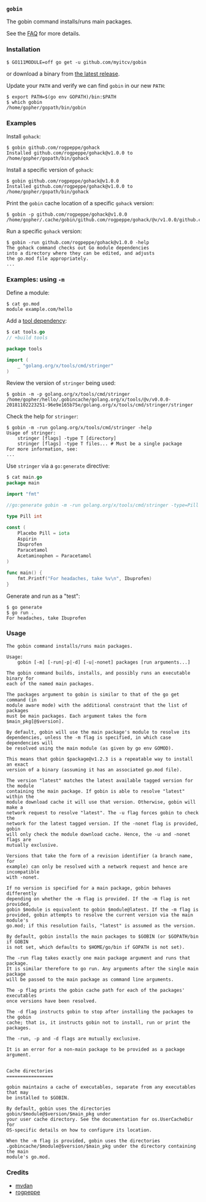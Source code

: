 <!-- __JSON: go list -json .
### `{{ filepathBase .Out.ImportPath}}`

{{.Out.Doc}}

See the [FAQ](https://github.com/myitcv/gobin/wiki/FAQ) for more details.

-->
### `gobin`

The gobin command installs/runs main packages.

See the [FAQ](https://github.com/myitcv/gobin/wiki/FAQ) for more details.

<!-- END -->

<!-- __JSON: sh -c "go run github.com/myitcv/gobin -m -run myitcv.io/cmd/egrunner -df=-v=$DOLLAR{GOPATH%%:*}:/gopath -df=-v=${DOLLAR}PWD:/self .readme.sh" # LONG ONLINE

### Installation

```
{{PrintBlock "get" -}}
```

or download a binary from [the latest release](https://github.com/myitcv/gobin/releases).

Update your `PATH` and verify we can find `gobin` in our new `PATH`:

```
{{PrintBlock "fix path" -}}
```

### Examples

Install `gohack`:

```
{{PrintBlock "gohack" -}}
```

Install a specific version of `gohack`:

```
{{PrintBlock "gohack v1.0.0" -}}
```

Print the `gobin` cache location of a specific `gohack` version:

```
{{PrintBlock "gohack print" -}}
```

Run a specific `gohack` version:

```
{{PrintBlock "gohack run" | lineEllipsis 4 -}}
```

### Examples: using `-m`

Define a module:

```
{{PrintBlock "module" -}}
```

Add a [tool dependency](https://github.com/go-modules-by-example/index/blob/master/010_tools/README.md):

```go
{{PrintBlock "tools" -}}
```

Review the version of `stringer` being used:

```
{{PrintBlock "tools version" -}}
```

Check the help for `stringer`:

```
{{PrintBlock "stringer help" | lineEllipsis 5 -}}
```

Use `stringer` via a `go:generate` directive:

```go
{{PrintBlock "use in go generate" -}}
```

Generate and run as a "test":

```
{{PrintBlock "go generate and run" -}}
```


-->

### Installation

```
$ GO111MODULE=off go get -u github.com/myitcv/gobin
```

or download a binary from [the latest release](https://github.com/myitcv/gobin/releases).

Update your `PATH` and verify we can find `gobin` in our new `PATH`:

```
$ export PATH=$(go env GOPATH)/bin:$PATH
$ which gobin
/home/gopher/gopath/bin/gobin
```

### Examples

Install `gohack`:

```
$ gobin github.com/rogpeppe/gohack
Installed github.com/rogpeppe/gohack@v1.0.0 to /home/gopher/gopath/bin/gohack
```

Install a specific version of `gohack`:

```
$ gobin github.com/rogpeppe/gohack@v1.0.0
Installed github.com/rogpeppe/gohack@v1.0.0 to /home/gopher/gopath/bin/gohack
```

Print the `gobin` cache location of a specific `gohack` version:

```
$ gobin -p github.com/rogpeppe/gohack@v1.0.0
/home/gopher/.cache/gobin/github.com/rogpeppe/gohack/@v/v1.0.0/github.com/rogpeppe/gohack/gohack
```

Run a specific `gohack` version:

```
$ gobin -run github.com/rogpeppe/gohack@v1.0.0 -help
The gohack command checks out Go module dependencies
into a directory where they can be edited, and adjusts
the go.mod file appropriately.
...
```

### Examples: using `-m`

Define a module:

```
$ cat go.mod
module example.com/hello
```

Add a [tool dependency](https://github.com/go-modules-by-example/index/blob/master/010_tools/README.md):

```go
$ cat tools.go
// +build tools

package tools

import (
	_ "golang.org/x/tools/cmd/stringer"
)
```

Review the version of `stringer` being used:

```
$ gobin -m -p golang.org/x/tools/cmd/stringer
/home/gopher/hello/.gobincache/golang.org/x/tools/@v/v0.0.0-20181102223251-96e9e165b75e/golang.org/x/tools/cmd/stringer/stringer
```

Check the help for `stringer`:

```
$ gobin -m -run golang.org/x/tools/cmd/stringer -help
Usage of stringer:
	stringer [flags] -type T [directory]
	stringer [flags] -type T files... # Must be a single package
For more information, see:
...
```

Use `stringer` via a `go:generate` directive:

```go
$ cat main.go
package main

import "fmt"

//go:generate gobin -m -run golang.org/x/tools/cmd/stringer -type=Pill

type Pill int

const (
	Placebo Pill = iota
	Aspirin
	Ibuprofen
	Paracetamol
	Acetaminophen = Paracetamol
)

func main() {
	fmt.Printf("For headaches, take %v\n", Ibuprofen)
}
```

Generate and run as a "test":

```
$ go generate
$ go run .
For headaches, take Ibuprofen
```


<!-- END -->

### Usage

<!-- __TEMPLATE: sh -c "go run ${DOLLAR}(go list -f '{{.ImportPath}}') -h 2>&1 | head -n -1 || true"

```
{{.Out -}}
```
-->

```
The gobin command installs/runs main packages.

Usage:
	gobin [-m] [-run|-p|-d] [-u|-nonet] packages [run arguments...]

The gobin command builds, installs, and possibly runs an executable binary for
each of the named main packages.

The packages argument to gobin is similar to that of the go get command (in
module aware mode) with the additional constraint that the list of packages
must be main packages. Each argument takes the form $main_pkg[@$version].

By default, gobin will use the main package's module to resolve its
dependencies, unless the -m flag is specified, in which case dependencies will
be resolved using the main module (as given by go env GOMOD).

This means that gobin $package@v1.2.3 is a repeatable way to install an exact
version of a binary (assuming it has an associated go.mod file).

The version "latest" matches the latest available tagged version for the module
containing the main package. If gobin is able to resolve "latest" within the
module download cache it will use that version. Otherwise, gobin will make a
network request to resolve "latest". The -u flag forces gobin to check the
network for the latest tagged version. If the -nonet flag is provided, gobin
will only check the module download cache. Hence, the -u and -nonet flags are
mutually exclusive.

Versions that take the form of a revision identifier (a branch name, for
example) can only be resolved with a network request and hence are incompatible
with -nonet.

If no version is specified for a main package, gobin behaves differently
depending on whether the -m flag is provided. If the -m flag is not provided,
gobin $module is equivalent to gobin $module@latest. If the -m flag is
provided, gobin attempts to resolve the current version via the main module's
go.mod; if this resolution fails, "latest" is assumed as the version.

By default, gobin installs the main packages to $GOBIN (or $GOPATH/bin if GOBIN
is not set, which defaults to $HOME/go/bin if GOPATH is not set).

The -run flag takes exactly one main package argument and runs that package.
It is similar therefore to go run. Any arguments after the single main package
will be passed to the main package as command line arguments.

The -p flag prints the gobin cache path for each of the packages' executables
once versions have been resolved.

The -d flag instructs gobin to stop after installing the packages to the gobin
cache; that is, it instructs gobin not to install, run or print the packages.

The -run, -p and -d flags are mutually exclusive.

It is an error for a non-main package to be provided as a package argument.


Cache directories
=================

gobin maintains a cache of executables, separate from any executables that may
be installed to $GOBIN.

By default, gobin uses the directories gobin/$module@$version/$main_pkg under
your user cache directory. See the documentation for os.UserCacheDir for
OS-specific details on how to configure its location.

When the -m flag is provided, gobin uses the directories
.gobincache/$module@$version/$main_pkg under the directory containing the main
module's go.mod.

```
<!-- END -->


### Credits

* [mvdan](https://github.com/mvdan)
* [rogpeppe](https://github.com/rogpeppe)

